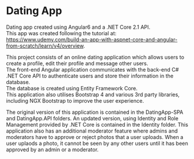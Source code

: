 # Dating App

Dating app created using Angular6 and a .NET Core 2.1 API. <br>
This app was created following the tutorial at: https://www.udemy.com/build-an-app-with-aspnet-core-and-angular-from-scratch/learn/v4/overview.

This project consists of an online dating application which allows users to create a profile, edit their profile and message other users. <br>
The front-end Angular application communicates with the back-end C# .NET Core API to authenticate users and store their information in the database. <br>
The database is created using Entity Framework Core. <br>
This application also utilises Bootstrap 4 and various 3rd party libraries, including NGX Bootstrap to improve the user experience.

The original version of this application is contained in the DatingApp-SPA and DatingApp.API folders.
An updated version, using Identity and Role Management provided by .NET Core is contained in the Identity folder. This application also has an additional moderator feature where admins and moderators have to approve or reject photos that a user uploads. When a user uplaods a photo, it cannot be seen by any other users until it has been approved by an admin or a moderator.